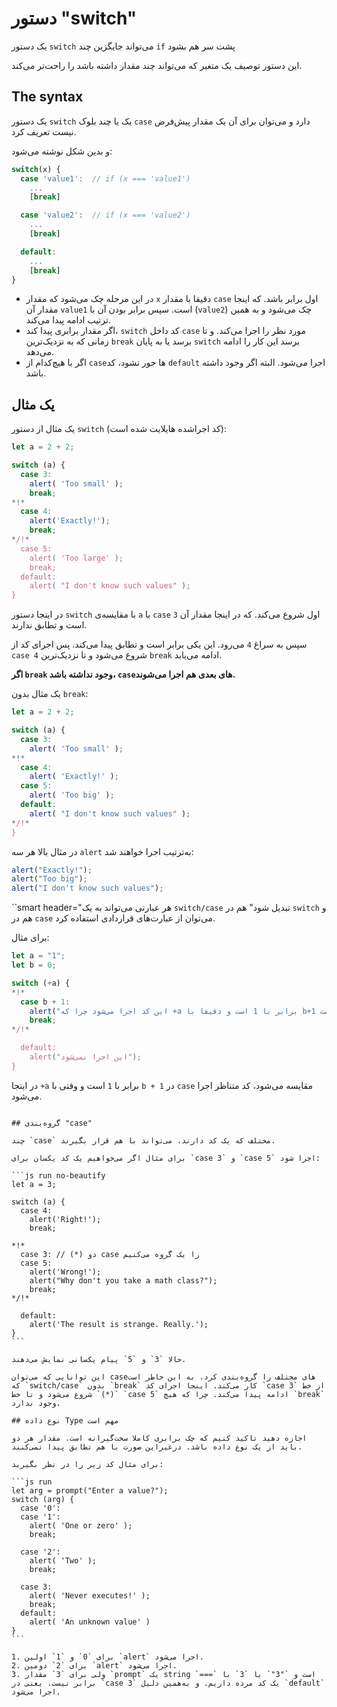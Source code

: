 # دستور "switch"

یک دستور ‍‍`switch` می‌تواند جایگزین چند `if` پشت سر هم بشود

این دستور توصیف یک متغیر که می‌تواند چند مقدار داشته باشد را راحت‌تر می‌کند.

## The syntax

یک دستور `switch` یک یا چند بلوک `case` دارد و می‌توان برای آن یک مقدار پیش‌فرض نیست تعریف کرد.

و بدین شکل نوشته می‌شود:

```js no-beautify
switch(x) {
  case 'value1':  // if (x === 'value1')
    ...
    [break]

  case 'value2':  // if (x === 'value2')
    ...
    [break]

  default:
    ...
    [break]
}
```

- در این مرحله چک می‌شود که مقدار `x` دقیقا با مقدار `case` اول برابر باشد. که اینجا مقدار آن `value1` است. سپس برابر بودن آن با (`value2`) چک می‌شود و به همین ترتیب ادامه پیدا می‌کند.
- اگر مقدار برابری پیدا کند، `switch` کد داخل `case` مورد نظر را اجرا می‌کند. و تا زمانی که به نزدیک‌ترین `break` برسد یا به پایان `switch` برسد این کار را ادامه می‌دهد.
- اگر با هیچ‌کدام از `case`ها جور نشود، کد `default` اجرا می‌شود. البته اگر وجود داشته باشد.

## یک مثال

یک مثال از دستور `switch` (کد اجراشده هایلایت شده است):

```js run
let a = 2 + 2;

switch (a) {
  case 3:
    alert( 'Too small' );
    break;
*!*
  case 4:
    alert('Exactly!');
    break;
*/!*
  case 5:
    alert( 'Too large' );
    break;
  default:
    alert( "I don't know such values" );
}
```

در اینجا دستور `switch` با مقایسه‌ی `a` با `case` اول شروع می‌کند. که در اینجا مقدار آن `3` است و تطابق ندارند.

سپس به سراغ `4` می‌رود. این یکی برابر است و تطابق پیدا می‌کند. پس اجرای کد از `case 4` شروع می‌شود و تا نزدیک‌ترین `break` ادامه می‌یابد.

**اگر `break` وجود نداشته باشد، `case`های بعدی هم اجرا می‌شوند.**

یک مثال بدون `break`:

```js run
let a = 2 + 2;

switch (a) {
  case 3:
    alert( 'Too small' );
*!*
  case 4:
    alert( 'Exactly!' );
  case 5:
    alert( 'Too big' );
  default:
    alert( "I don't know such values" );
*/!*
}
```

در مثال بالا هر سه `alert` به‌ترتیب اجرا خواهند شد:

```js
alert("Exactly!");
alert("Too big");
alert("I don't know such values");
```

``smart header="هر عبارتی می‌تواند به یک `switch/case` تبدیل شود"
هم در `switch` و هم در `case` می‌توان از عبارت‌های قراردادی استفاده کرد.

برای مثال:

```js run
let a = "1";
let b = 0;

switch (+a) {
*!*
  case b + 1:
    alert("این کد اجرا می‌شود چرا که +a برابر با 1 است و دقیقا با b+1 مساوی است");
    break;
*/!*

  default:
    alert("این اجرا نمی‌شود");
}
```

در اینجا `+a` برابر با `1` است و وقتی با `b + 1` در `case` مقایسه می‌شود، کد متناظر اجرا می‌شود.

````

## گروه‌بندی "case"

چند `case` مختلف که یک کد دارند، می‌تواند با هم قرار بگیرند.

برای مثال اگر می‌خواهیم یک کد یکسان برای `case 3` و `case 5` اجرا شود:

```js run no-beautify
let a = 3;

switch (a) {
  case 4:
    alert('Right!');
    break;

*!*
  case 3: // (*) دو case را یک گروه می‌کنیم
  case 5:
    alert('Wrong!');
    alert("Why don't you take a math class?");
    break;
*/!*

  default:
    alert('The result is strange. Really.');
}
```

حالا `3` و `5` پیام یکسانی نمایش می‌دهند.

این توانایی که می‌توان caseهای مختلف را گروه‌بندی کرد، به این خاطر است که `switch/case` بدون `break` کار می‌کند. اینجا اجرای کد `case 3` از خط `(*)` شروع می‌شود و تا خط `case 5` ادامه پیدا می‌کند. چرا که هیچ `break` وجود ندارد.

## نوع داده Type مهم است

اجازه دهید تاکید کنیم که چک برابری کاملا سخت‌گیرانه است. مقدار هر دو باید از یک نوع داده باشد. درغیراین صورت با هم تطابق پیدا نمی‌کنند.

برای مثال کد زیر را در نظر بگیرید:

```js run
let arg = prompt("Enter a value?");
switch (arg) {
  case '0':
  case '1':
    alert( 'One or zero' );
    break;

  case '2':
    alert( 'Two' );
    break;

  case 3:
    alert( 'Never executes!' );
    break;
  default:
    alert( 'An unknown value' )
}
```

1. برای `0` و `1` اولین `alert` اجرا می‌شود.
2. برای `2` دومین `alert` اجرا می‌شود.
3. ولی برای `3` مقدار `prompt` یک string است و `"3"` با `3` با `===` برابر نیست. یعنی در `case 3` یک کد مرده داریم. و به‌همین دلیل `default` اجرا می‌شود.
````
